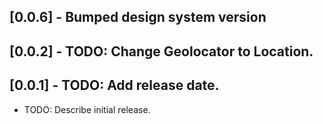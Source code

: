 ## [0.0.6] - Bumped design system version
## [0.0.2] - TODO: Change Geolocator to Location.
## [0.0.1] - TODO: Add release date.

* TODO: Describe initial release.
